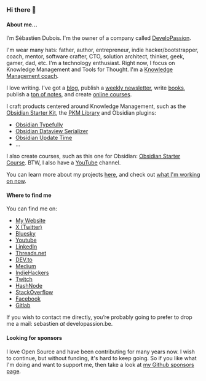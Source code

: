 ### Hi there 👋

#### About me...

I’m Sébastien Dubois. I'm the owner of a company called [DeveloPassion](https://www.developassion.be/).

I'm wear many hats: father, author, entrepreneur, indie hacker/bootstrapper, coach, mentor, software crafter, CTO, solution architect, thinker, geek, gamer, dad, etc. I'm a technology enthusiast. Right now, I focus on Knowledge Management and Tools for Thought. I'm a [Knowledge Management coach](https://developassion.gumroad.com/l/pkm-coaching).

I love writing. I've got a [blog](https://www.dsebastien.net), publish a [weekly newsletter](https://www.dsebastien.net/tag/newsletter), write [books](https://www.dsebastien.net/books/), publish a [ton of notes](https://notes.dsebastien.net/50+Resources/56+Obsidian+Publish/README), and create [online courses](https://www.dsebastien.net/courses).

I craft products centered around Knowledge Management, such as the [Obsidian Starter Kit](https://obsidianstarterkit.com), the [PKM Library](https://developassion.gumroad.com/l/PersonalKnowledgeManagementLibrary) and Obsidian plugins:
- [Obsidian Typefully](https://github.com/dsebastien/obsidian-typefully)
- [Obsidian Dataview Serializer](https://github.com/dsebastien/obsidian-dataview-serializer)
- [Obsidian Update Time](https://github.com/dsebastien/obsidian-update-time)
- ...

I also create courses, such as this one for Obsidian: [Obsidian Starter Course](https://developassion.gumroad.com/l/obsidian-starter-course). BTW, I also have a [YouTube](https://youtube.com/@dSebastien) channel.

You can learn more about my projects [here](https://www.dsebastien.net/projects/), and check out [what I'm working on now](https://www.dsebastien.net/now/).

#### Where to find me
You can find me on:
* [My Website](https://www.dsebastien.net)
* [X (Twitter)](https://x.com/dsebastien)
* [Bluesky](https://bsky.app/profile/dsebastien.net)
* [Youtube](https://www.youtube.com/@dSebastien)
* [LinkedIn](https://www.linkedin.com/in/sebastiend)
* [Threads.net](https://www.threads.net/sebastienduboisbe)
* [DEV.to](https://dev.to/dsebastien)
* [Medium](http://dsebastien.medium.com/)
* [IndieHackers](https://www.indiehackers.com/dSebastien)
* [Twitch](https://www.twitch.tv/dsebastien)
* [HashNode](https://dsebastien.hashnode.dev/)
* [StackOverflow](https://stackoverflow.com/users/226630/dsebastien)
* [Facebook](https://www.facebook.com/trankill)
* [Gitlab](https://gitlab.com/dsebastien)

If you wish to contact me directly, you’re probably going to prefer to drop me a mail: sebastien _at_ developassion.be.

#### Looking for sponsors
I love Open Source and have been contributing for many years now. I wish to continue, but without funding, it's hard to keep going. So if you like what I'm doing and want to support me, then take a look at [my Github sponsors page](https://github.com/sponsors/dsebastien).
